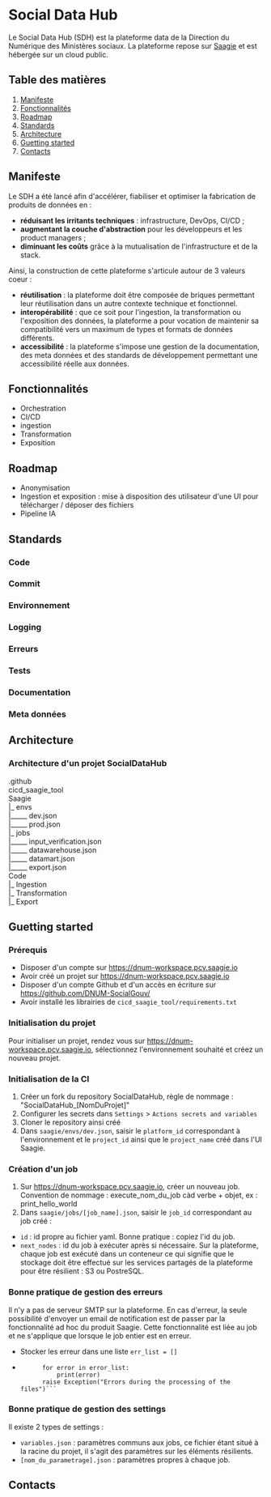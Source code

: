 # Social Data Hub

Le Social Data Hub (SDH) est la plateforme data de la Direction du Numérique des Ministères sociaux. 
La plateforme repose sur [Saagie](https://www.saagie.com/fr/) et est hébergée sur un cloud public. 

## Table des matières

1. [Manifeste](#Manifeste)
2. [Fonctionnalités](#Fonctionnalités)
3. [Roadmap](#Roadmap)
4. [Standards](#Standards)
5. [Architecture](#Architecture)
6. [Guetting started](#guetting-started)
7. [Contacts](#Contacts)

## Manifeste

Le SDH a été lancé afin d'accélérer, fiabiliser et optimiser la fabrication de produits de données en :
* **réduisant les irritants techniques** : infrastructure, DevOps, CI/CD ;
* **augmentant la couche d'abstraction** pour les développeurs et les product managers ;
* **diminuant les coûts** grâce à la mutualisation de l'infrastructure et de la stack.

Ainsi, la construction de cette plateforme s'articule autour de 3 valeurs coeur :

* **réutilisation** : la plateforme doit être composée de briques permettant leur réutilisation dans un autre contexte technique et fonctionnel. 
* **interopérabilité** : que ce soit pour l'ingestion, la transformation ou l'exposition des données, la plateforme a pour vocation de maintenir sa compatibilité vers un maximum de types et formats de données différents. 
* **accessibilité** : la plateforme s'impose une gestion de la documentation, des meta données et des standards de développement permettant une accessibilité réelle aux données. 


## Fonctionnalités

* Orchestration
* CI/CD
* ingestion
* Transformation
* Exposition

## Roadmap

* Anonymisation
* Ingestion et exposition : mise à disposition des utilisateur d'une UI pour télécharger / déposer des fichiers
* Pipeline IA

## Standards

### Code

### Commit

### Environnement 

### Logging

### Erreurs 

### Tests

### Documentation 

### Meta données 

## Architecture

### Architecture d'un projet SocialDataHub

.github \
cicd_saagie_tool \
Saagie \
|_ envs \
|_____ dev.json \
|_____ prod.json \
|_ jobs \
|_____ input_verification.json \
|_____ datawarehouse.json \
|_____ datamart.json \
|_____ export.json \
Code \
|_ Ingestion \
|_ Transformation \
|_ Export 

## Guetting started

### Prérequis
* Disposer d'un compte sur https://dnum-workspace.pcv.saagie.io
* Avoir créé un projet sur https://dnum-workspace.pcv.saagie.io
* Disposer d'un compte Github et d'un accès en écriture sur https://github.com/DNUM-SocialGouv/
* Avoir installé les librairies de `cicd_saagie_tool/requirements.txt`

### Initialisation du projet
Pour initialiser un projet, rendez vous sur https://dnum-workspace.pcv.saagie.io, sélectionnez l'environnement souhaité et créez un nouveau projet. 

### Initialisation de la CI
1) Créer un fork du repository SocialDataHub, règle de nommage : "SocialDataHub_[NomDuProjet]"
2) Configurer les secrets dans `Settings` > `Actions secrets and variables`
3) Cloner le repository ainsi créé
4) Dans `saagie/envs/dev.json`, saisir le `platform_id` correspondant à l'environnement et le `project_id` ainsi que le `project_name` créé dans l'UI Saagie. 

### Création d'un job
1) Sur https://dnum-workspace.pcv.saagie.io, créer un nouveau job. Convention de nommage : execute_nom_du_job càd verbe + objet, ex : print_hello_world
2) Dans `saagie/jobs/[job_name].json`, saisir le `job_id` correspondant au job créé : 
* `id` : id propre au fichier yaml. Bonne pratique : copiez l'id du job.
* `next_nodes` : id du job à exécuter après si nécessaire.
Sur la plateforme, chaque job est exécuté dans un conteneur ce qui signifie que le stockage doit être effectué sur les services partagés de la plateforme pour être résilient : S3 ou PostreSQL. 

### Bonne pratique de gestion des erreurs
Il n'y a pas de serveur SMTP sur la plateforme. En cas d'erreur, la seule possibilité d'envoyer un email de notification est de passer par la fonctionnalité ad hoc du produit Saagie. Cette fonctionnalité est liée au job et ne s'applique que lorsque le job entier est en erreur. 
* Stocker les erreur dans une liste `err_list = []`
* ```if len(error_list) != 0:
        for error in error_list:
            print(error)
        raise Exception("Errors during the processing of the files")```

### Bonne pratique de gestion des settings
Il existe 2 types de settings : 
* `variables.json` : paramètres communs aux jobs, ce fichier étant situé à la racine du projet, il s'agit des paramètres sur les éléments résilients.
* `[nom_du_parametrage].json` : paramètres propres à chaque job. 

## Contacts